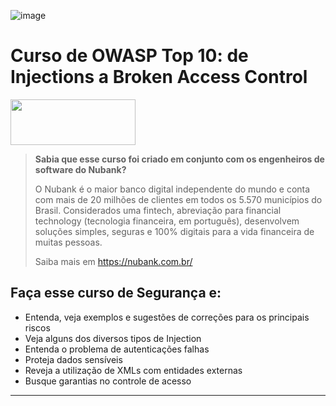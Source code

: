 ![image](https://github.com/AndreCoutinhom/owasp-top-10/assets/91290799/ab835497-b835-42b3-84b3-4b6be77a6ad1)

# Curso de OWASP Top 10: de Injections a Broken Access Control

<div>
  <img height="73" width="200" src="https://upload.wikimedia.org/wikipedia/commons/thumb/3/3b/Nubank_logo.svg/1280px-Nubank_logo.svg.png">
</div>

> **Sabia que esse curso foi criado em conjunto com os engenheiros de software do Nubank?**
>
> O Nubank é o maior banco digital independente do mundo e conta com mais de 20 milhões de clientes em todos os 5.570 municípios do Brasil. Considerados uma fintech, abreviação para financial technology (tecnologia financeira, em português), desenvolvem soluções simples, seguras e 100% digitais para a vida financeira de muitas pessoas.
>
> Saiba mais em https://nubank.com.br/

## Faça esse curso de Segurança e:

* Entenda, veja exemplos e sugestões de correções para os principais riscos
* Veja alguns dos diversos tipos de Injection
* Entenda o problema de autenticações falhas
* Proteja dados sensíveis
* Reveja a utilização de XMLs com entidades externas
* Busque garantias no controle de acesso

---
